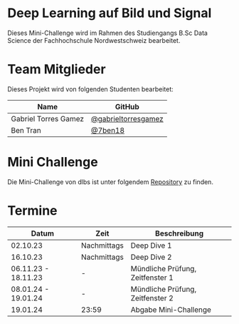 # Deep Learning auf Bild und Signal
Dieses Mini-Challenge wird im Rahmen des Studiengangs B.Sc Data Science der Fachhochschule Nordwestschweiz bearbeitet.  

# Team Mitglieder
Dieses Projekt wird von folgenden Studenten bearbeitet:

| Name | GitHub | 
|------|--------|
| Gabriel Torres Gamez | [@gabrieltorresgamez](https://github.com/gabrieltorresgamez)
| Ben Tran | [@7ben18](https://github.com/7ben18) |

# Mini Challenge
Die Mini-Challenge von dlbs ist unter folgendem [Repository](https://github.com/dlbs-challenge/mini-challenge) zu finden. 

# Termine
| Datum | Zeit |Beschreibung | 
| ------| ---- |----------- |
| 02.10.23 | Nachmittags | Deep Dive 1 |
| 16.10.23 | Nachmittags | Deep Dive 2 | 
| 06.11.23 - 18.11.23 | - | Mündliche Prüfung, Zeitfenster 1 | 
| 08.01.24 - 19.01.24 | - | Mündliche Prüfung, Zeitfenster 2 |
| 19.01.24 | 23:59 | Abgabe Mini-Challenge | 